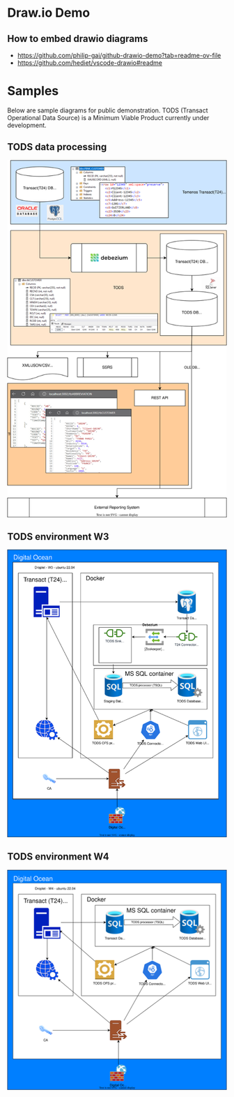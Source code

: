 # Draw.io Demo

## How to embed drawio diagrams
- https://github.com/philip-gai/github-drawio-demo?tab=readme-ov-file
- https://github.com/hediet/vscode-drawio#readme

# Samples

Below are sample diagrams for public demonstration.
TODS (Transact Operational Data Source) is a Minimum Viable Product currently under development.

## TODS data processing
![Test Embedding draw.io](./TODS-Diagram.drawio.svg)

## TODS environment W3
![TODS W3](./w3-diagram.drawio.svg)

## TODS environment W4
![TODS W4](./w4-diagram.drawio.svg)

